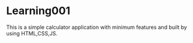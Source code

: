 # Learning001
This is a simple calculator application with minimum features and built by using HTML,CSS,JS.
